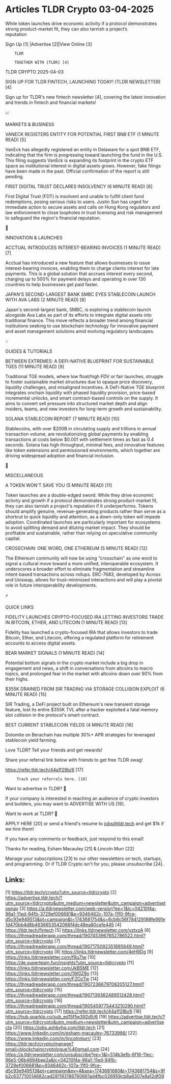 # Articles TLDR Crypto 03-04-2025

While token launches drive economic activity if a protocol
demonstrates strong product-market fit, they can also tarnish a
project’s
reputation ‌ ‌ ‌ ‌ ‌ ‌ ‌ ‌ ‌ ‌ ‌ ‌ ‌ ‌ ‌ ‌ ‌ ‌ ‌ ‌ ‌ ‌ ‌ ‌ ‌ ‌  ‌ ‌ ‌ ‌ ‌ ‌ ‌ ‌ ‌ ‌ ‌ ‌ ‌ ‌ ‌ ‌ ‌ ‌ ‌ ‌ ‌ ‌ ‌ ‌ ‌ ‌ 


 Sign Up [1] |Advertise [2]|View Online [3] 

		TLDR 

		TOGETHER WITH [TLDR] [4]

TLDR CRYPTO 2025-04-03

 SIGN UP FOR TLDR FINTECH, LAUNCHING TODAY! (TLDR NEWSLETTER) [4] 

 Sign up for TLDR's new fintech newsletter [4], covering the latest
innovation and trends in fintech and financial markets! 

📈 

MARKETS & BUSINESS

 VANECK REGISTERS ENTITY FOR POTENTIAL FIRST BNB ETF (1 MINUTE READ)
[5] 

 VanEck has allegedly registered an entity in Delaware for a spot BNB
ETF, indicating that the firm is progressing toward launching the fund
in the U.S. This filing suggests VanEck is expanding its footprint in
the crypto ETF space as institutional interest in digital assets
grows. However, fake filings have been made in the past. Official
confirmation of the report is still pending. 

 FIRST DIGITAL TRUST DECLARES INSOLVENCY (6 MINUTE READ) [6] 

 First Digital Trust (FDT) is insolvent and unable to fulfill client
fund redemptions, posing serious risks to users. Justin Sun has urged
for immediate action to secure assets and calls on Hong Kong
regulators and law enforcement to close loopholes in trust licensing
and risk management to safeguard the region's financial reputation. 

🚀 

INNOVATION & LAUNCHES

 ACCTUAL INTRODUCES INTEREST-BEARING INVOICES (1 MINUTE READ) [7] 

 Acctual has introduced a new feature that allows businesses to issue
interest-bearing invoices, enabling them to charge clients interest
for late payments. This is a global solution that accrues interest
every second, charging up to 500% for payment delays and operating in
over 130 countries to help businesses get paid faster. 

 JAPAN'S SECOND-LARGEST BANK SMBC EYES STABLECOIN LAUNCH WITH AVA LABS
(2 MINUTE READ) [8] 

 Japan's second-largest bank, SMBC, is exploring a stablecoin launch
alongside Ava Labs as part of its efforts to integrate digital assets
into traditional finance. This move reflects a broader trend among
financial institutions seeking to use blockchain technology for
innovative payment and asset management solutions amid evolving
regulatory landscapes. 

💡 

GUIDES & TUTORIALS

 BETWEEN EXTREMES: A DEFI-NATIVE BLUEPRINT FOR SUSTAINABLE TGES (11
MINUTE READ) [9] 

 Traditional TGE models, where low float/high FDV or fair launches,
struggle to foster sustainable market structures due to opaque price
discovery, liquidity challenges, and misaligned incentives. A
DeFi-Native TGE blueprint integrates onchain liquidity with phased
liquidity provision, price-based incremental unlocks, and smart
contract-based controls on the supply. It aims to convert sell
pressure into structured market depth and align insiders, teams, and
new investors for long-term growth and sustainability. 

 SOLANA STABLECOIN REPORT (7 MINUTE READ) [10] 

 Stablecoins, with over $200B in circulating supply and trillions in
annual transaction volume, are revolutionizing global payments by
enabling transactions at costs below $0.001 with settlement times as
fast as 0.4 seconds. Solana has high throughput, minimal fees, and
innovative features like token extensions and permissioned
environments, which together are driving widespread adoption and
financial inclusion. 

🦄 

MISCELLANEOUS

 A TOKEN WON'T SAVE YOU (5 MINUTE READ) [11] 

 Token launches are a double-edged sword. While they drive economic
activity and growth if a protocol demonstrates strong product-market
fit, they can also tarnish a project's reputation if it underperforms.
Tokens should amplify genuine, revenue-generating products rather than
serve as a shortcut to quick liquidity and attention, as a down-only
token will impede adoption. Coordinated launches are particularly
important for ecosystems to avoid splitting demand and diluting market
impact. They should be profitable and sustainable, rather than relying
on speculative community capital. 

 CROSSCHAIN: ONE WORD, ONE ETHEREUM (5 MINUTE READ) [12] 

 The Ethereum community will now be using “crosschain” as one word
to signal a cultural move toward a more unified, interoperable
ecosystem. It underscores a broader effort to eliminate fragmentation
and streamline intent-based transactions across rollups. ERC-7683,
developed by Across and Uniswap, allows for trust-minimized
interactions and will play a pivotal role in future interoperability
developments. 

⚡ 

QUICK LINKS

 FIDELITY LAUNCHES CRYPTO-FOCUSED IRA LETTING INVESTORS TRADE IN
BITCOIN, ETHER, AND LITECOIN (1 MINUTE READ) [13] 

 Fidelity has launched a crypto-focused IRA that allows investors to
trade Bitcoin, Ether, and Litecoin, offering a regulated platform for
retirement accounts to access digital assets. 

 BEAR MARKET SIGNALS (1 MINUTE READ) [14] 

 Potential bottom signals in the crypto market include a big drop in
engagement and news, a shift in conversations from altcoins to macro
topics, and prolonged fear in the market with altcoins down over 90%
from their highs. 

 $355K DRAINED FROM SIR TRADING VIA STORAGE COLLISION EXPLOIT (6
MINUTE READ) [15] 

 SIR Trading, a DeFi project built on Ethereum's new transient storage
feature, lost its entire $355K TVL after a hacker exploited a fatal
memory slot collision in the protocol's smart contract. 

 BEST CURRENT STABLECOIN YIELDS (4 MINUTE READ) [16] 

 Dolomite on Berachain has multiple 30%+ APR strategies for leveraged
stablecoin yield farming. 

Love TLDR? Tell your friends and get rewards!

 Share your referral link below with friends to get free TLDR swag! 

 https://refer.tldr.tech/44a1f28b/6 [17] 

		 Track your referrals here. [18] 

Want to advertise in TLDR? 📰

 If your company is interested in reaching an audience of crypto
investors and builders, you may want to ADVERTISE WITH US [19]. 

Want to work at TLDR? 💼

 APPLY HERE [20] or send a friend's resume to jobs@tldr.tech and get
$1k if we hire them! 

 If you have any comments or feedback, just respond to this email! 

Thanks for reading, 
Esham Macauley [21] & Lincoln Murr [22] 

 Manage your subscriptions [23] to our other newsletters on tech,
startups, and programming. Or if TLDR Crypto isn't for you, please
unsubscribe [24]. 

 

Links:
------
[1] https://tldr.tech/crypto?utm_source=tldrcrypto
[2] https://advertise.tldr.tech/?utm_source=tldrcrypto&utm_medium=newsletter&utm_campaign=advertisetopnav
[3] https://a.tldrnewsletter.com/web-version?ep=1&lc=04210f4a-96a1-11ed-94fb-3729ef006681&p=9346462c-107a-11f0-9fce-d5c93e949513&pt=campaign&t=1743681754&s=6cb8c56f784129188fe991e1d470bb4d8b4636653542066f4dc48ea80cefe445
[4] https://tldr.tech/fintech
[5] https://links.tldrnewsletter.com/vztxzA
[6] https://threadreaderapp.com/thread/1907453967652786522.html?utm_source=tldrcrypto
[7] https://threadreaderapp.com/thread/1907175092351885649.html?utm_source=tldrcrypto
[8] https://links.tldrnewsletter.com/4eH9Dg
[9] https://links.tldrnewsletter.com/f9u7Iw
[10] https://de.superteam.fun/insights?utm_source=tldrcrypto
[11] https://links.tldrnewsletter.com/JkBSME
[12] https://links.tldrnewsletter.com/1W0Z9o
[13] https://links.tldrnewsletter.com/FZOzTw
[14] https://threadreaderapp.com/thread/1907236679708205127.html?utm_source=tldrcrypto
[15] https://threadreaderapp.com/thread/1907139362489512428.html?utm_source=tldrcrypto
[16] https://threadreaderapp.com/thread/1905459775443210290.html?utm_source=tldrcrypto
[17] https://refer.tldr.tech/44a1f28b/6
[18] https://hub.sparklp.co/sub_ed15f5e392d5/6
[19] https://advertise.tldr.tech/?utm_source=tldrcrypto&utm_medium=newsletter&utm_campaign=advertisecta
[20] https://jobs.ashbyhq.com/tldr.tech
[21] https://www.linkedin.com/in/esham-macauley-76733986/
[22] https://www.linkedin.com/in/lincolnmurr/
[23] https://tldr.tech/crypto/manage?email=blockchaincryptologue%40gmail.com
[24] https://a.tldrnewsletter.com/unsubscribe?ep=1&l=514b3efb-6f16-11ec-96e5-06b4694bee2a&lc=04210f4a-96a1-11ed-94fb-3729ef006681&p=9346462c-107a-11f0-9fce-d5c93e949513&pt=campaign&pv=4&spa=1743681680&t=1743681754&s=9fb2c637710014682cad281193186760661ad4fbc026959cb8a6307e8a12df09